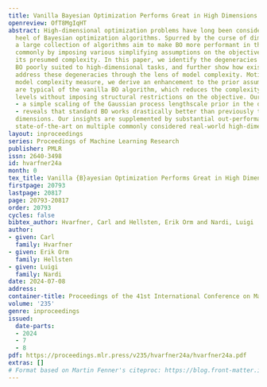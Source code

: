 ```yaml
---
title: Vanilla Bayesian Optimization Performs Great in High Dimensions
openreview: OfT8MgIqHT
abstract: High-dimensional optimization problems have long been considered the Achilles’
  heel of Bayesian optimization algorithms. Spurred by the curse of dimensionality,
  a large collection of algorithms aim to make BO more performant in this setting,
  commonly by imposing various simplifying assumptions on the objective, thereby decreasing
  its presumed complexity. In this paper, we identify the degeneracies that make vanilla
  BO poorly suited to high-dimensional tasks, and further show how existing algorithms
  address these degeneracies through the lens of model complexity. Motivated by the
  model complexity measure, we derive an enhancement to the prior assumptions that
  are typical of the vanilla BO algorithm, which reduces the complexity to manageable
  levels without imposing structural restrictions on the objective. Our modification
  - a simple scaling of the Gaussian process lengthscale prior in the dimensionality
  - reveals that standard BO works drastically better than previously thought in high
  dimensions. Our insights are supplemented by substantial out-performance of existing
  state-of-the-art on multiple commonly considered real-world high-dimensional tasks.
layout: inproceedings
series: Proceedings of Machine Learning Research
publisher: PMLR
issn: 2640-3498
id: hvarfner24a
month: 0
tex_title: Vanilla {B}ayesian Optimization Performs Great in High Dimensions
firstpage: 20793
lastpage: 20817
page: 20793-20817
order: 20793
cycles: false
bibtex_author: Hvarfner, Carl and Hellsten, Erik Orm and Nardi, Luigi
author:
- given: Carl
  family: Hvarfner
- given: Erik Orm
  family: Hellsten
- given: Luigi
  family: Nardi
date: 2024-07-08
address:
container-title: Proceedings of the 41st International Conference on Machine Learning
volume: '235'
genre: inproceedings
issued:
  date-parts:
  - 2024
  - 7
  - 8
pdf: https://proceedings.mlr.press/v235/hvarfner24a/hvarfner24a.pdf
extras: []
# Format based on Martin Fenner's citeproc: https://blog.front-matter.io/posts/citeproc-yaml-for-bibliographies/
---
```

